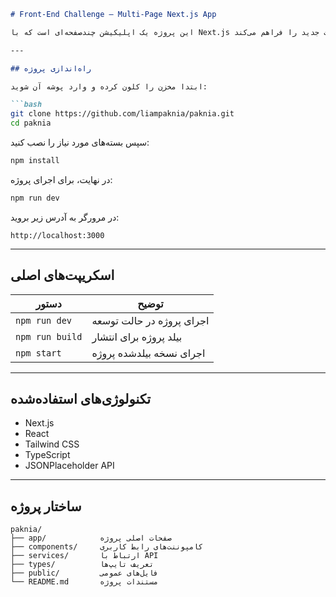 
````markdown
# Front-End Challenge – Multi-Page Next.js App

این پروژه یک اپلیکیشن چندصفحه‌ای است که با Next.js ساخته شده و قابلیت مشاهده لیست پست‌ها، جستجو در میان آن‌ها و ارسال پست جدید را فراهم می‌کند.

---

## راه‌اندازی پروژه

ابتدا مخزن را کلون کرده و وارد پوشه آن شوید:

```bash
git clone https://github.com/liampaknia/paknia.git
cd paknia
````

سپس بسته‌های مورد نیاز را نصب کنید:

```bash
npm install
```

در نهایت، برای اجرای پروژه:

```bash
npm run dev
```

در مرورگر به آدرس زیر بروید:

```
http://localhost:3000
```

---

## اسکریپت‌های اصلی

| دستور           | توضیح                     |
| --------------- | ------------------------- |
| `npm run dev`   | اجرای پروژه در حالت توسعه |
| `npm run build` | بیلد پروژه برای انتشار    |
| `npm start`     | اجرای نسخه بیلدشده پروژه  |

---

## تکنولوژی‌های استفاده‌شده

* Next.js
* React
* Tailwind CSS
* TypeScript
* JSONPlaceholder API

---

## ساختار پروژه

```
paknia/
├── app/            صفحات اصلی پروژه
├── components/     کامپوننت‌های رابط کاربری
├── services/       ارتباط با API
├── types/          تعریف تایپ‌ها
├── public/         فایل‌های عمومی
└── README.md       مستندات پروژه
```
```
